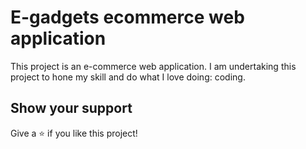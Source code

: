 # E-gadgets ecommerce web application

This project is an e-commerce web application. I am undertaking this project to hone my skill and do what I love doing: coding.

## Show your support

Give a ⭐️ if you like this project!
